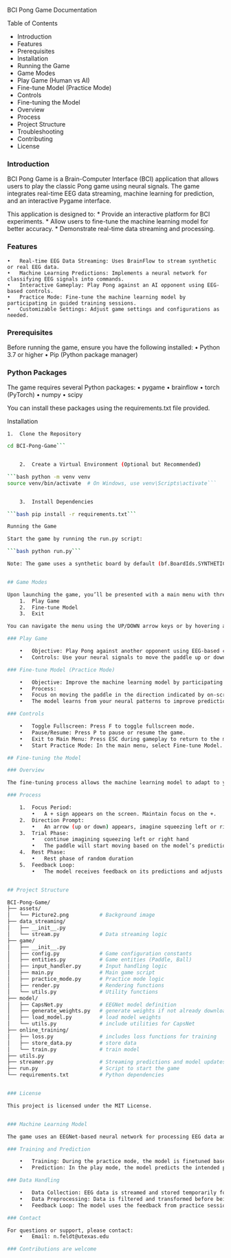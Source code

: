BCI Pong Game Documentation

Table of Contents

* Introduction
* Features
* Prerequisites
* Installation
* Running the Game
* Game Modes
* Play Game (Human vs AI)
* Fine-tune Model (Practice Mode)
* Controls
* Fine-tuning the Model
* Overview
* Process
* Project Structure
* Troubleshooting
* Contributing
* License

### Introduction

BCI Pong Game is a Brain-Computer Interface (BCI) application that allows users to play the classic Pong game using neural signals. The game integrates real-time EEG data streaming, machine learning for prediction, and an interactive Pygame interface.

This application is designed to:
    *	Provide an interactive platform for BCI experiments.
    *	Allow users to fine-tune the machine learning model for better accuracy.
    *	Demonstrate real-time data streaming and processing.

### Features

	•	Real-time EEG Data Streaming: Uses BrainFlow to stream synthetic or real EEG data.
	•	Machine Learning Predictions: Implements a neural network for classifying EEG signals into commands.
	•	Interactive Gameplay: Play Pong against an AI opponent using EEG-based controls.
	•	Practice Mode: Fine-tune the machine learning model by participating in guided training sessions.
	•	Customizable Settings: Adjust game settings and configurations as needed.

### Prerequisites

Before running the game, ensure you have the following installed:
	•	Python 3.7 or higher
	•	Pip (Python package manager)

### Python Packages

The game requires several Python packages:
	•	pygame
	•	brainflow
	•	torch (PyTorch)
	•	numpy
	•	scipy

You can install these packages using the requirements.txt file provided.

Installation

	1.	Clone the Repository

```bash git clone https://github.com/yourusername/BCI-Pong-Game.git
cd BCI-Pong-Game```


	2.	Create a Virtual Environment (Optional but Recommended)

```bash python -m venv venv
source venv/bin/activate  # On Windows, use venv\Scripts\activate```


	3.	Install Dependencies

```bash pip install -r requirements.txt```

Running the Game

Start the game by running the run.py script:

```bash python run.py```

Note: The game uses a synthetic board by default (bf.BoardIds.SYNTHETIC_BOARD.value). If you have a real EEG device, adjust the board_id and serial_port accordingly in run.py. CURRENTLY, THIS GAME IS ONLY SET UP FOR OPENBCI HARDWARE.


## Game Modes

Upon launching the game, you’ll be presented with a main menu with three options:
	1.	Play Game
	2.	Fine-tune Model
	3.	Exit

You can navigate the menu using the UP/DOWN arrow keys or by hovering and clicking with the mouse.

### Play Game

	•	Objective: Play Pong against another opponent using EEG-based controls.
	•	Controls: Use your neural signals to move the paddle up or down.

### Fine-tune Model (Practice Mode)

	•	Objective: Improve the machine learning model by participating in training sessions.
	•	Process:
	•	Focus on moving the paddle in the direction indicated by on-screen prompts.
	•	The model learns from your neural patterns to improve prediction accuracy.

### Controls

	•	Toggle Fullscreen: Press F to toggle fullscreen mode.
	•	Pause/Resume: Press P to pause or resume the game.
	•	Exit to Main Menu: Press ESC during gameplay to return to the main menu.
	•	Start Practice Mode: In the main menu, select Fine-tune Model.

## Fine-tuning the Model

### Overview

The fine-tuning process allows the machine learning model to adapt to your specific neural signals, improving the accuracy of in-game controls.

### Process

	1.	Focus Period:
	    •	A + sign appears on the screen. Maintain focus on the +.
	2.	Direction Prompt:
	    •	An arrow (up or down) appears, imagine squeezing left or right hand (without actually moving)
	3.	Trial Phase:
	    •	continue imagining squeezing left or right hand
	    •	The paddle will start moving based on the model’s predictions.
	4.	Rest Phase:
	    •	Rest phase of random duration
	5.	Feedback Loop:
	    •	The model receives feedback on its predictions and adjusts accordingly.


## Project Structure

BCI-Pong-Game/
├── assets/
│   └── Picture2.png          # Background image
├── data_streaming/
│   ├── __init__.py
│   └── stream.py             # Data streaming logic
├── game/
│   ├── __init__.py
│   ├── config.py             # Game configuration constants
│   ├── entities.py           # Game entities (Paddle, Ball)
│   ├── input_handler.py      # Input handling logic
│   ├── main.py               # Main game script
│   ├── practice_mode.py      # Practice mode logic
│   ├── render.py             # Rendering functions
│   └── utils.py              # Utility functions
├── model/
│   ├── CapsNet.py            # EEGNet model definition
│   ├── generate_weights.py   # generate weights if not already downloaded
│   ├── load_model.py         # load model weights
│   └── utils.py              # include utilities for CapsNet
├── online_training/
│   ├── loss.py               # includes loss functions for training
│   ├── store_data.py         # store data
│   └── train.py              # train model
├── utils.py
├── streamer.py               # Streaming predictions and model updates
├── run.py                    # Script to start the game
└── requirements.txt          # Python dependencies


### License

This project is licensed under the MIT License.


### Machine Learning Model

The game uses an EEGNet-based neural network for processing EEG data and making predictions. The model is defined in models/CapsNet.py.

### Training and Prediction

	•	Training: During the practice mode, the model is finetuned based on user performance in the Pong environment
	•	Prediction: In the play mode, the model predicts the intended paddle movement based on incoming EEG data.

### Data Handling

	•	Data Collection: EEG data is streamed and stored temporarily for processing.
	•	Data Preprocessing: Data is filtered and transformed before being fed into the model.
	•	Feedback Loop: The model uses the feedback from practice sessions to improve its accuracy.

### Contact

For questions or support, please contact:
	•	Email: n.feldt@utexas.edu

### Contributions are welcome

